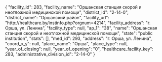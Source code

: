 {
    "facility_id": 283,
    "facility_name": "Оршанская станция скорой и неотложной медицинской помощи",
    "district_id": "2-14-0",
    "district_name": "Оршанский район",
    "facility_url": "http:\/\/healthcare.by\/instinfo.php?orgnum=4214",
    "facility_address": "г. Орша, ул. Ленина",
    "facility_type": null,
    "ap_1": "38",
    "name": "Оршанская станция скорой и неотложной медицинской помощи",
    "state": "public institution",
    "stats": [],
    "med_id": 293,
    "address": "г. Орша, ул. Ленина",
    "coord_x_y": null,
    "place_name": "Орша",
    "place_type": null,
    "year_of_closing": null,
    "year_of_opening": "0",
    "healthcare_facility_key": 283,
    "administrative_division_id": "2-14-0"
}